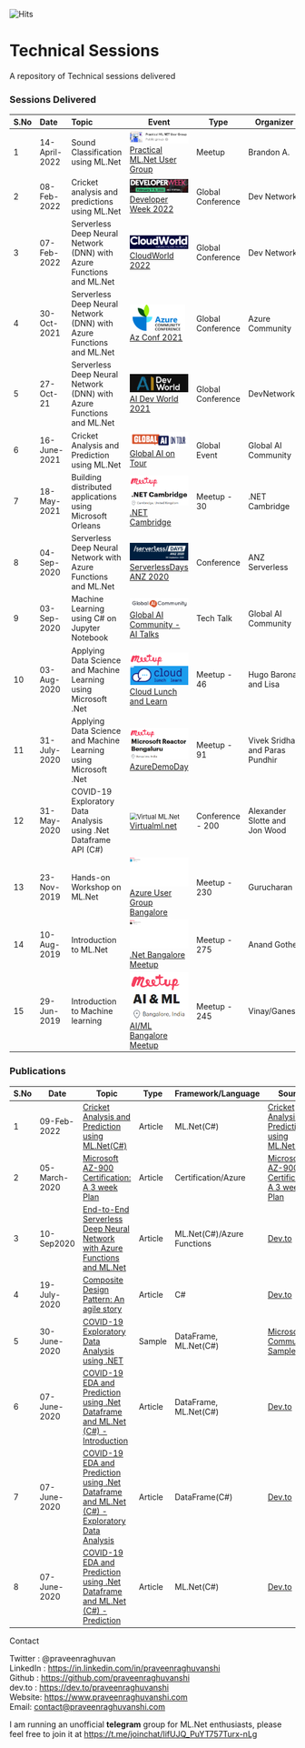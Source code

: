 ![Hits](https://hitcounter.pythonanywhere.com/count/tag.svg?url=https%3A%2F%2Fgithub.com%2Fpraveenraghuvanshi%2Ftech-sessions)

# Technical Sessions
A repository of Technical sessions delivered

### Sessions Delivered



| S.No | Date         | Topic                                                        | Event                                                        | Type             | Organizer                       | Resources              | Location                                          | Video                                                       |
| ---- | :----------- | :----------------------------------------------------------- | ------------------------------------------------------------ | ---------------- | ------------------------------- | ------------------------------------------------- | ----------------------------------------------------------- | ------------------------------------------------------------ |
| 1 | 14-April-2022 | Sound Classification using ML.Net | <img src="14042022-Practical-ML-Net-Sound-Classification\assets\practical-ml-dot-net-ug.png" alt="Practical ML.Net UG" style="zoom:60%;" />[Practical ML.Net User Group](https://www.meetup.com/practical-ml-net-user-group/events/281845318/) | Meetup | Brandon A. | [Link](14042022-Practical-ML-Net-Sound-Classification) | Virtual | [Youtube](https://www.youtube.com/watch?v=OqyV9tiRGf4) |
| 2 | 08-Feb-2022 | Cricket analysis and predictions using ML.Net | <img src="08022022-Developer-Week-2022\assets\developer-week-2022-logo.png" alt="Azconf logo" style="zoom:60%;" />[Developer Week 2022](https://www.developerweek.com/) | Global Conference | Dev Network | [Link](08022022-Developer-Week-2022) | Virtual | NA |
| 3 | 07-Feb-2022 | Serverless Deep Neural Network (DNN) with Azure Functions and ML.Net | <img src="07022022-CloudWorld-2022\assets\cloudworld-logo.png" alt="Azconf logo" style="zoom:60%;" />[CloudWorld 2022](https://cloudworldconf.com/) | Global Conference | Dev Network | [Link](07022022-CloudWorld-2022) | Virtual | NA |
| 4 | 30-Oct-2021 | Serverless Deep Neural Network (DNN) with Azure Functions and ML.Net | <img src="30102021-AzConf-2021\assets\azconf-logo-small.png" alt="Azconf logo" style="zoom:60%;" />[Az Conf 2021](https://azconf.dev/) | Global Conference | Azure Community | [Link](30102021-AzConf-2021) | Virtual | [Track 8 Day 2: Time 52:50:00 till 1:47:00](https://www.youtube.com/watch?v=6YxzsAvzcC8) |
| 5 | 27-Oct-21 | Serverless Deep Neural Network (DNN) with Azure Functions and ML.Net | <img src="27102021-AI-Dev-World-2021\assets\ai-dev-world-logo.png" alt="AI Dev World" style="zoom:60%;" />[AI Dev World 2021](https://aidevworld.com/) | Global Conference | DevNetwork | [Link](27102021-AI-Dev-World-2021) | Virtual | N/A |
| 6 | 16-June-2021 | Cricket Analysis and Prediction using ML.Net | <img src="16062021-Global-AI-Community-2021\assets\global-ai-on-tour-2021-logo.png" alt="Global AI on Tour" style="zoom:80%;" />[Global AI on Tour](https://tour.globalai.live/) | Global Event | Global AI Community | [Link](16062021-Global-AI-Community-2021) | Virtual | [Youtube](https://youtu.be/KoTCYAiwvZw) |
| 7 | 18-May-2021 | Building distributed applications using Microsoft Orleans | <img src="17052021-MS-Orleans-dotnet-cambridge\assets\meetup-dotnet-cambridge-logo.png" alt="Meetup - .Net Cambridge" style="zoom:80%;" />[.NET Cambridge](https://www.meetup.com/dotnetcambridge/events/275849764/) | Meetup - 30 | .NET Cambridge | [Link](17052021-MS-Orleans-dotnet-cambridge) | Virtual |  |
| 8 | 04-Sep-2020 | Serverless Deep Neural Network with Azure Functions and ML.Net | <img src="04092020-ServerlessDays-ANZ-2020\assets\serverless-anz-20202-logo.png" alt="Serverless Days 2020" style="zoom:80%;" />[ServerlessDays ANZ 2020](https://anz.serverlessdays.io/) | Conference | ANZ Serverless | [Link](04092020-ServerlessDays-ANZ-2020) | Virtual | [Youtube](https://www.youtube.com/watch?v=K2RPNaglHHc&list=PLK8O7pdiMg10ZexxQSSpnoJvVoeENSsBc&index=28&t=972s) |
| 9 | 03-Sep-2020 | Machine Learning using C# on Jupyter Notebook | <img src="03092020-Global-AI-Community\assets\global-ai-community-logo.png" alt="AI Talks" style="zoom:80%;" />[Global AI Community - AI Talks](https://globalai.community/ai-talks/ai-talks-with-praveen-raghuvanshi) | Tech Talk | Global AI Community | [Link](03092020-Global-AI-Community) | Virtual | [Youtube Live](https://youtu.be/qVwviaNgQ6U) |
| 10 | 03-Aug-2020 | Applying Data Science and Machine Learning using Microsoft .Net | <img src="03082020-AI-ML-using-ml-dotnet-dublin-meetup\assets\cloud-lunch-and-learn.png" alt="Cloud Lunch and Learn" style="zoom:80%;" />[Cloud Lunch and Learn](https://www.meetup.com/AzureDublin/events/272170788/) | Meetup - 46 | Hugo Barona and Lisa | [DS/ML using ML.Net](03082020-AI-ML-using-ml-dotnet-dublin-meetup) | Virtual |  |
| 11  | 31-July-2020 | Applying Data Science and Machine Learning using Microsoft .Net | <img src="31072020-AI-ML-using-ml-dotnet-reactor-meetup\reactor-meetup.png" alt="Azure Demo Day" style="zoom:80%;" />[AzureDemoDay](https://www.meetup.com/Microsoft-Reactor-Bangalore/events/271768185/) | Meetup - 91           | Vivek Sridhar and Paras Pundhir | [DS/ML using .Net](31072020-AI-ML-using-ml-dotnet-reactor-meetup) | Virtual                                      |                                                             |
| 12  | 31-May-2020  | COVID-19 Exploratory Data Analysis using .Net Dataframe API (C#) | <img src="31052020-virtualmlnet\assets\virtualmlnet-banner.png" alt="Virtual ML.Net" style="zoom:80%;" />[Virtualml.net](https://virtualml.net/) | Conference - 200 | Alexander Slotte and Jon Wood   | [COVID-19 EDA](31052020-virtualmlnet) | Virtual                                      | [Youtube](https://www.youtube.com/watch?v=6LMaFRJyuKg&t=1s) |
| 13  | 23-Nov-2019  | Hands-on Workshop on ML.Net                                  | <img src="23112019-Hand-on-ML.Net-Microsoft\assets\meetup-ms-azure-user-group.png" alt="Azure user group" style="zoom:80%;" />[Azure User Group Bangalore](https://www.meetup.com/Microsoft-Azure-Bangalore/events/263909804/) | Meetup - 230     | Gurucharan                      | [Hands-on ML.Net](23112019-Hand-on-ML.Net-Microsoft) | Microsoft Bellandur, Bangalore                    |                                                             |
| 14 | 10-Aug-2019  | Introduction to ML.Net                                       | <img src="23112019-Hand-on-ML.Net-Microsoft\assets\meetup-dotnet-bangalore.png" alt=".Net bangalore meetup" style="zoom:80%;" />[.Net Bangalore Meetup](https://www.meetup.com/DotNetBLR/events/262410498/) | Meetup - 275     | Anand Gothe                     | [Link](https://github.com/praveenraghuvanshi1512/AIML/tree/master/Meetup_DotNet_10_Aug_2019) | DevOn, Embassy Tech Village, Bangalore            | [Youtube](https://www.youtube.com/watch?v=QOLaZhBZ6-k)      |
| 15  | 29-Jun-2019  | Introduction to Machine learning                             | <img src="23112019-Hand-on-ML.Net-Microsoft\assets\meetup-ai-ml-bangalore.png" alt="AI/ML Meetup" style="zoom:80%;" />[AI/ML Bangalore Meetup](https://www.meetup.com/Bangalore-AI-ML-Meetup/events/261505376/) | Meetup - 245     | Vinay/Ganesh                    | [Link](https://github.com/praveenraghuvanshi1512/AIML/tree/master/Meetup_AI_ML_29_June_2019) | Harman International, Kadubeesanahalli, Bangalore |                                                             |

### Publications

| S.No | Date         | Topic                                                        | Type    | Framework/Language         | Source                                                       |
| ---- | ------------ | ------------------------------------------------------------ | ------- | -------------------------- | ------------------------------------------------------------ |
| 1    | 09-Feb-2022 | [Cricket Analysis and Prediction using ML.Net(C#)](https://dev.to/praveenraghuvanshi/cricket-analysis-and-prediction-using-mlnetc-56od) | Article | ML.Net(C#)                   | [Cricket Analysis and Prediction using ML.Net(C#)](https://dev.to/praveenraghuvanshi/cricket-analysis-and-prediction-using-mlnetc-56od) |
| 2    | 05-March-2020 | [Microsoft AZ-900 Certification: A 3 week Plan](https://dev.to/praveenraghuvanshi/microsoft-az-900-certification-a-3-week-plan-3j2l) | Article | Certification/Azure                   | [Microsoft AZ-900 Certification: A 3 week Plan](https://dev.to/praveenraghuvanshi/microsoft-az-900-certification-a-3-week-plan-3j2l) |
| 3    |        10-Sep2020      | [End-to-End Serverless Deep Neural Network with Azure Functions and ML.Net](https://dev.to/praveenraghuvanshi/end-to-end-serverless-deep-neural-network-with-azure-functions-and-ml-net-505a) | Article | ML.Net(C#)/Azure Functions |  [Dev.to](https://dev.to/praveenraghuvanshi/end-to-end-serverless-deep-neural-network-with-azure-functions-and-ml-net-505a) |
| 4    | 19-July-2020 | [Composite Design Pattern: An agile story](https://github.com/praveenraghuvanshi/design-patterns/tree/master/02-Structural/02-04-composite) | Article | C#                         | [Dev.to](https://dev.to/praveenraghuvanshi/composite-design-pattern-an-agile-story-g6j) |
| 5    | 30-June-2020 | [COVID-19 Exploratory Data Analysis using .NET](https://github.com/praveenraghuvanshi/covid-19) | Sample  | DataFrame, ML.Net(C#)      | [Microsoft Community Samples](https://github.com/dotnet/machinelearning-samples/blob/master/docs/COMMUNITY-SAMPLES.md) |
| 6    | 07-June-2020 | [COVID-19 EDA and Prediction using .Net Dataframe and ML.Net (C#) - Introduction](https://dev.to/praveenraghuvanshi/covid-19-eda-and-prediction-using-net-dataframe-and-ml-net-c-introduction-nlb) | Article | DataFrame, ML.Net(C#)      | [Dev.to](https://dev.to/praveenraghuvanshi/covid-19-eda-and-prediction-using-net-dataframe-and-ml-net-c-introduction-nlb) |
| 7    | 07-June-2020 | [COVID-19 EDA and Prediction using .Net Dataframe and ML.Net (C#) - Exploratory Data Analysis](https://dev.to/praveenraghuvanshi/covid-19-eda-and-prediction-using-net-dataframe-and-ml-net-c-exploratory-data-analysis-1jdd) | Article | DataFrame(C#)              | [Dev.to](https://dev.to/praveenraghuvanshi/covid-19-eda-and-prediction-using-net-dataframe-and-ml-net-c-exploratory-data-analysis-1jdd) |
| 8    | 07-June-2020 | [COVID-19 EDA and Prediction using .Net Dataframe and ML.Net (C#) - Prediction](https://dev.to/praveenraghuvanshi/covid-19-eda-and-prediction-using-net-dataframe-and-ml-net-c-prediction-4cf0) | Article | ML.Net(C#)                 | [Dev.to](https://dev.to/praveenraghuvanshi/covid-19-eda-and-prediction-using-net-dataframe-and-ml-net-c-prediction-4cf0) |

Contact

Twitter : @praveenraghuvan \
LinkedIn : https://in.linkedin.com/in/praveenraghuvanshi \
Github : https://github.com/praveenraghuvanshi \
dev.to : https://dev.to/praveenraghuvanshi \
Website: https://www.praveenraghuvanshi.com \
Email: contact@praveenraghuvanshi.com 

I am running an unofficial **telegram** group for ML.Net enthusiasts, please feel free to join it at https://t.me/joinchat/IifUJQ_PuYT757Turx-nLg
